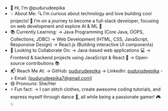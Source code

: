 - 👋 Hi, I’m @pudurudeepika
- 💡 About Me:
    🔍 I’m curious about technology and love building cool projects!
    🚀 I’m on a journey to become a full-stack developer, focusing on web development and explore AI & ML 🚀
- 📚 Currently Learning:
    -> Java Programming (Core Java, OOPS, Collections, JDBC)
    -> Web Development (HTML, CSS, JavaScript, Responsive Design)
    -> React.js (Building interactive UI components)
- 🤝 Looking to Collaborate On:
    -> Java-based web applications 💻
    -> Frontend & backend projects using JavaScript & React 🚀
    -> Open-source contributions 📚
- 📬 Reach Me At:
    -> GitHub: [pudurudeepika](https://github.com/pudurudeepika)
    -> LinkedIn: [pudurudeepika](https://www.linkedin.com/in/puduru-deepika-0625a9267/)
    -> Email: [pudurudeepika7@gmail.com]
- 😄 Pronouns: She/Her
- ⚡ Fun fact: 
    -> I can stitch clothes, create awesome coding tutorials, and express myself through dance 💃, all while being a passionate gamer! 🎮✨
<!---
pudurudeepika/pudurudeepika is a ✨ special ✨ repository because its `README.md` (this file) appears on your GitHub profile.
You can click the Preview link to take a look at your changes.
--->
